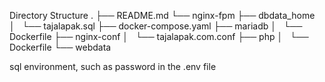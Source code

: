 Directory Structure
.
├── README.md
└── nginx-fpm
    ├── dbdata_home
    │   └── tajalapak.sql
    ├── docker-compose.yaml
    ├── mariadb
    │   └── Dockerfile
    ├── nginx-conf
    │   └── tajalapak.com.conf
    ├── php
    │   └── Dockerfile
    └── webdata

sql environment, such as password in the .env file


